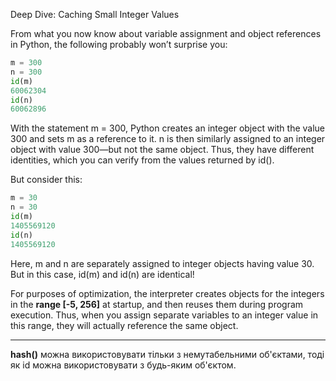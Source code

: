 Deep Dive: Caching Small Integer Values

From what you now know about variable assignment and object references in Python, the following probably won’t surprise you:

```python
m = 300
n = 300
id(m)
60062304
id(n)
60062896
```

With the statement m = 300, Python creates an integer object with the value 300 and sets m as a reference to it. n is then similarly assigned to an integer object with value 300—but not the same object. Thus, they have different identities, which you can verify from the values returned by id().

But consider this:
```python
m = 30
n = 30
id(m)
1405569120
id(n)
1405569120
```
Here, m and n are separately assigned to integer objects having value 30. But in this case, id(m) and id(n) are identical!

For purposes of optimization, the interpreter creates objects for the integers in the **range [-5, 256]** at startup,
and then reuses them during program execution. Thus, when you assign separate variables to an integer value in this
range, they will actually reference the same object.

___

**hash()** можна використовувати тільки з немутабельними об'єктами, тоді як id можна використовувати з будь-яким об'єктом.